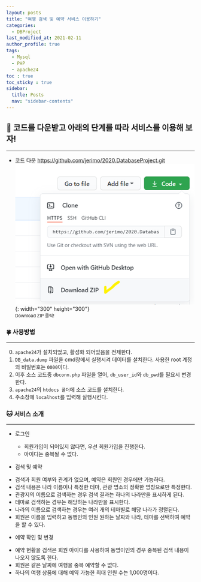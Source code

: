 ```yaml
---
layout: posts
title: "여행 검색 및 예약 서비스 이용하기"
categories:
  - DBProject
last_modified_at: 2021-02-11
author_profile: true
tags:
  - Mysql
  - PHP
  - apache24
toc : true
toc_sticky : true
sidebar:
  title: Posts
  nav: "sidebar-contents"
---
```


## 🐣 코드를 다운받고 아래의 단계를 따라 서비스를 이용해 보자!

-----

- 코드 다운 <a href="https://github.com/jerimo/2020.DatabaseProject.git">https://github.com/jerimo/2020.DatabaseProject.git</a><br>
![코드 다운](/assets/image/ts/code.png){: width="300" height="300"}<br>
<small>Download ZIP 클릭!</small>

### 🍀 사용방법

-----

0. ```apache24```가 설치되었고, 활성화 되어있음을 전제한다.
1. ```DB_data.dump``` 파일을 cmd창에서 실행시켜 데이터를 설치한다. 사용한 root 계정의 비밀번호는 ```0000```이다.
2. 이후 소스 코드중 ```dbconn.php``` 파일을 열어, ```db_user_id```와 ```db_pwd```를 필요시 변경한다.
3. ```apache24```의 ```htdocs 폴더```에 소스 코드를 설치한다.
4. 주소창에 ```localhost```를 입력해 실행시킨다.

### 🐱 서비스 소개

-----

- 로그인
  + 회원가입이 되어있지 않다면, 우선 회원가입을 진행한다.
  + 아이디는 중복될 수 없다.

- 검색 및 예약
 + 검색과 회원 여부와 관계가 없으며, 예약은 회원인 경우에만 가능하다.
 + 검색 내용은 나라 이름이나 특정한 테마, 관광 명소의 정확한 명칭으로만 특정한다.
 + 관광지의 이름으로 검색하는 경우 검색 결과는 하나의 나라만을 표시하게 된다.
 + 테마로 검색하는 경우는 해당하는 나라만을 표시한다.
 + 나라의 이름으로 검색하는 경우는 여러 개의 테마별로 해당 나라가 정렬된다.
 + 회원은 이름을 입력하고 동행인의 인원 원하는 날짜와 나라, 테마를 선택하여 예약을 할 수 있다.

- 예약 확인 및 변경
 + 예약 현황을 검색은 회원 아이디를 사용하여 동명이인의 경우 중복된 검색 내용이 나오지 않도록 한다.
 + 회원은 같은 날짜에 여행을 중복 예약할 수 없다.
 + 하나의 여행 상품에 대해 예약 가능한 최대 인원 수는 1,000명이다.
